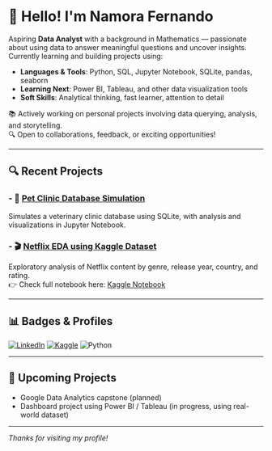 # 👋 Hello! I'm Namora Fernando

Aspiring **Data Analyst** with a background in Mathematics — passionate about using data to answer meaningful questions and uncover insights. Currently learning and building projects using:

- **Languages & Tools**: Python, SQL, Jupyter Notebook, SQLite, pandas, seaborn
- **Learning Next**: Power BI, Tableau, and other data visualization tools
- **Soft Skills**: Analytical thinking, fast learner, attention to detail

📚 Actively working on personal projects involving data querying, analysis, and storytelling.  
🔍 Open to collaborations, feedback, or exciting opportunities!

---

## 🔍 Recent Projects

### - 🐾 [Pet Clinic Database Simulation](https://github.com/namora-fernando/pet-clinic-database-sql)  
  Simulates a veterinary clinic database using SQLite, with analysis and visualizations in Jupyter Notebook.

### - 🎬 [Netflix EDA using Kaggle Dataset](https://github.com/namora-fernando/netflix-eda-kaggle-dataset)  
  Exploratory analysis of Netflix content by genre, release year, country, and rating.  
  👉 Check full notebook here: [Kaggle Notebook](https://www.kaggle.com/code/namorafn7/netflix-eda-genre-year-country-ratings)

---

## 📊 Badges & Profiles

[![LinkedIn](https://img.shields.io/badge/-LinkedIn-blue?logo=linkedin&style=flat-square)](https://www.linkedin.com/in/fernando-namora/)
[![Kaggle](https://img.shields.io/badge/-Kaggle-20BEFF?logo=kaggle&style=flat-square)](https://www.kaggle.com/namorafn7)
![Python](https://img.shields.io/badge/Python-3776AB?style=flat&logo=python&logoColor=white)

---

## 🌱 Upcoming Projects

- Google Data Analytics capstone (planned)  
- Dashboard project using Power BI / Tableau (in progress, using real-world dataset)

---

_Thanks for visiting my profile!_
